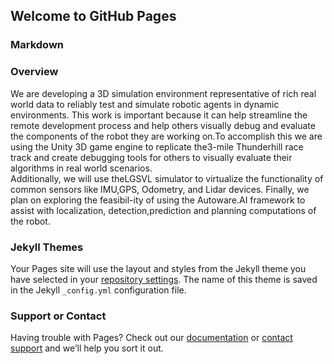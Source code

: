 ## Welcome to GitHub Pages


### Markdown
### Overview
We are developing a 3D simulation environment representative of rich real world data to reliably test and simulate robotic agents in dynamic environments. This work is important because it can help streamline the remote development process and help others visually debug and evaluate the components of the robot they are working on.To accomplish this we are using the Unity 3D game engine to replicate the3-mile Thunderhill race track and create debugging tools for others to visually evaluate their algorithms in real world scenarios.  
Additionally, we will use theLGSVL simulator to virtualize the functionality of common sensors like IMU,GPS, Odometry, and Lidar devices.  Finally, we plan on exploring the feasibil-ity of using the Autoware.AI framework to assist with localization, detection,prediction and planning computations of the robot.




### Jekyll Themes

Your Pages site will use the layout and styles from the Jekyll theme you have selected in your [repository settings](https://github.com/a3bernal/180-visualization/settings). The name of this theme is saved in the Jekyll `_config.yml` configuration file.

### Support or Contact

Having trouble with Pages? Check out our [documentation](https://docs.github.com/categories/github-pages-basics/) or [contact support](https://support.github.com/contact) and we’ll help you sort it out.
